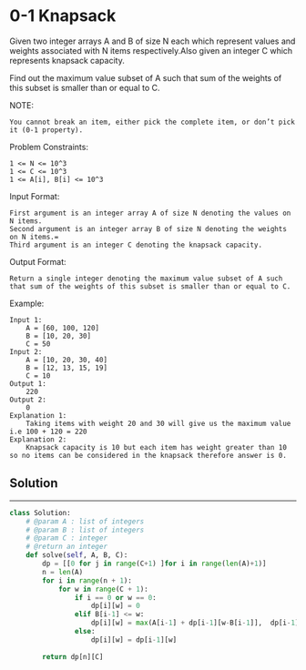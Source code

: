 <h1>0-1 Knapsack</h1>

<p>
Given two integer arrays A and B of size N each which represent values and weights associated with N items respectively.Also given an integer C which represents knapsack capacity.

Find out the maximum value subset of A such that sum of the weights of this subset is smaller than or equal to C.

NOTE:

    You cannot break an item, either pick the complete item, or don’t pick it (0-1 property).

Problem Constraints:

    1 <= N <= 10^3
    1 <= C <= 10^3
    1 <= A[i], B[i] <= 10^3
Input Format:

    First argument is an integer array A of size N denoting the values on N items.
    Second argument is an integer array B of size N denoting the weights on N items.=
    Third argument is an integer C denoting the knapsack capacity.
Output Format:

    Return a single integer denoting the maximum value subset of A such that sum of the weights of this subset is smaller than or equal to C.
Example:

    Input 1:
        A = [60, 100, 120]
        B = [10, 20, 30]
        C = 50
    Input 2:
        A = [10, 20, 30, 40]
        B = [12, 13, 15, 19]
        C = 10
    Output 1:
        220
    Output 2:
        0
    Explanation 1:
        Taking items with weight 20 and 30 will give us the maximum value i.e 100 + 120 = 220
    Explanation 2:
        Knapsack capacity is 10 but each item has weight greater than 10 so no items can be considered in the knapsack therefore answer is 0.

<h2>Solution</h2>

***

```python
class Solution:
    # @param A : list of integers
    # @param B : list of integers
    # @param C : integer
    # @return an integer
    def solve(self, A, B, C):
        dp = [[0 for j in range(C+1) ]for i in range(len(A)+1)]
        n = len(A)
        for i in range(n + 1): 
            for w in range(C + 1): 
                if i == 0 or w == 0: 
                    dp[i][w] = 0
                elif B[i-1] <= w: 
                    dp[i][w] = max(A[i-1] + dp[i-1][w-B[i-1]],  dp[i-1][w]) 
                else: 
                    dp[i][w] = dp[i-1][w] 
      
        return dp[n][C] 
```